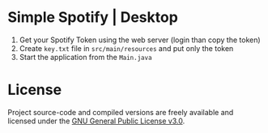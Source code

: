 # Simple Spotify | Desktop

1. Get your Spotify Token using the web server (login than copy the token)
2. Create `key.txt` file in `src/main/resources` and put only the token
3. Start the application from the `Main.java`

# License
Project source-code and compiled versions are freely available and licensed under the [GNU General Public License v3.0](../../LICENSE).
